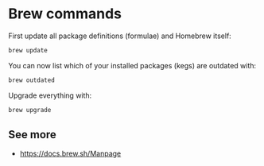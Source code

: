 # Brew commands

First update all package definitions (formulae) and Homebrew itself:

```zsh
brew update
```


You can now list which of your installed packages (kegs) are outdated with:

```bash
brew outdated
```

Upgrade everything with:

```zsh
brew upgrade
```


## See more
- https://docs.brew.sh/Manpage